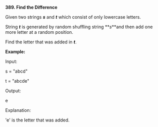 **389. Find the Difference**

Given two strings **_s_** and **_t_** which consist of only lowercase letters.

String **_t_** is generated by random shuffling string **_s_**and then add one more letter at a random position.

Find the letter that was added in **_t_**.

**Example:**

Input:

s = "abcd"

t = "abcde"

Output:

e

Explanation:

'e' is the letter that was added.
